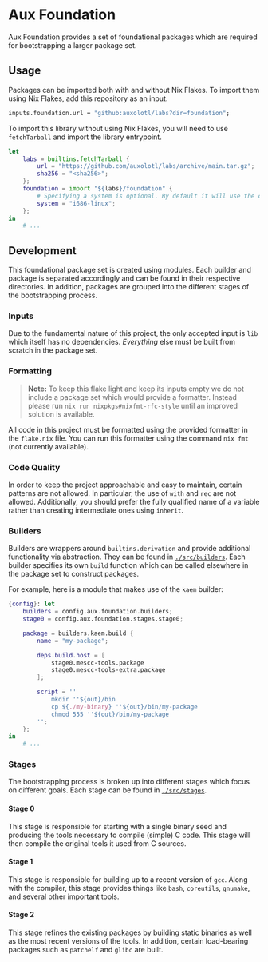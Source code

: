 # Aux Foundation

Aux Foundation provides a set of foundational packages which are required for bootstrapping
a larger package set.

## Usage

Packages can be imported both with and without Nix Flakes. To import them using Nix Flakes,
add this repository as an input.

```nix
inputs.foundation.url = "github:auxolotl/labs?dir=foundation";
```

To import this library without using Nix Flakes, you will need to use `fetchTarball` and
import the library entrypoint.

```nix
let
    labs = builtins.fetchTarball {
        url = "https://github.com/auxolotl/labs/archive/main.tar.gz";
        sha256 = "<sha256>";
    };
    foundation = import "${labs}/foundation" {
        # Specifying a system is optional. By default it will use the current system.
        system = "i686-linux";
    };
in
    # ...
```

## Development

This foundational package set is created using modules. Each builder and package is separated
accordingly and can be found in their respective directories. In addition, packages are grouped
into the different stages of the bootstrapping process.

### Inputs

Due to the fundamental nature of this project, the only accepted input is `lib` which itself
has no dependencies. _Everything_ else must be built from scratch in the package set.

### Formatting

> **Note:** To keep this flake light and keep its inputs empty we do not include a package
> set which would provide a formatter. Instead please run `nix run nixpkgs#nixfmt-rfc-style`
> until an improved solution is available.

All code in this project must be formatted using the provided formatter in the `flake.nix`
file. You can run this formatter using the command `nix fmt` (not currently available).

### Code Quality

In order to keep the project approachable and easy to maintain, certain patterns are not allowed.
In particular, the use of `with` and `rec` are not allowed. Additionally, you should prefer the
fully qualified name of a variable rather than creating intermediate ones using `inherit`.

### Builders

Builders are wrappers around `builtins.derivation` and provide additional functionality via
abstraction. They can be found in [`./src/builders`](./src/builders). Each builder specifies
its own `build` function which can be called elsewhere in the package set to construct packages.

For example, here is a module that makes use of the `kaem` builder:

```nix
{config}: let
    builders = config.aux.foundation.builders;
    stage0 = config.aux.foundation.stages.stage0;

    package = builders.kaem.build {
        name = "my-package";

        deps.build.host = [
            stage0.mescc-tools.package
            stage0.mescc-tools-extra.package
        ];

        script = ''
            mkdir ''${out}/bin
            cp ${./my-binary} ''${out}/bin/my-package
            chmod 555 ''${out}/bin/my-package
        '';
    };
in
    # ...
```

### Stages

The bootstrapping process is broken up into different stages which focus on different goals.
Each stage can be found in [`./src/stages`](./src/stages).

#### Stage 0

This stage is responsible for starting with a single binary seed and producing the tools
necessary to compile (simple) C code. This stage will then compile the original tools it
used from C sources.

#### Stage 1

This stage is responsible for building up to a recent version of `gcc`. Along with the
compiler, this stage provides things like `bash`, `coreutils`, `gnumake`, and several
other important tools.

#### Stage 2

This stage refines the existing packages by building static binaries as well as the most recent
versions of the tools. In addition, certain load-bearing packages such as `patchelf` and `glibc`
are built.
